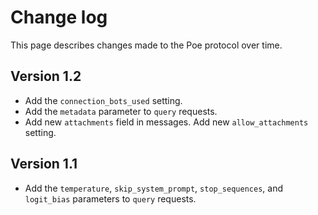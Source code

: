 # Change log

This page describes changes made to the Poe protocol over time.

## Version 1.2

* Add the `connection_bots_used` setting.
* Add the `metadata` parameter to `query` requests.
* Add new `attachments` field in messages. Add new `allow_attachments` setting.

## Version 1.1

* Add the `temperature`, `skip_system_prompt`, `stop_sequences`, and `logit_bias` parameters to `query` requests.